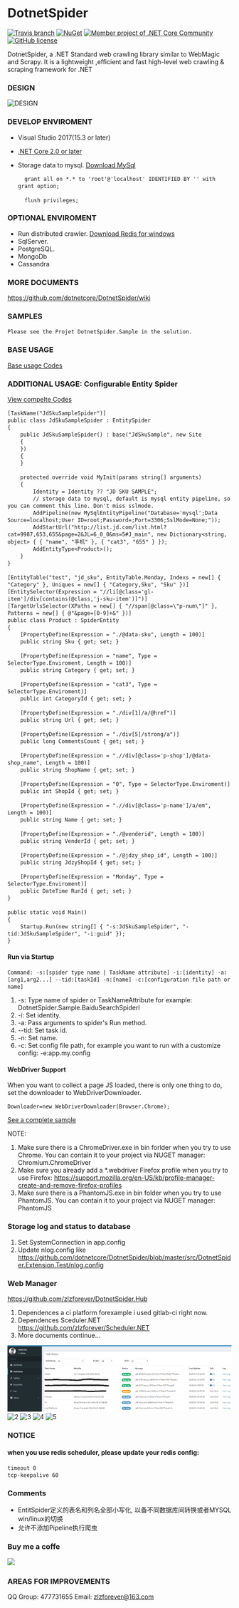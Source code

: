 # DotnetSpider
[![Travis branch](https://travis-ci.org/dotnetcore/DotnetSpider.svg?branch=master)](https://travis-ci.org/dotnetcore/DotnetSpider)
[![NuGet](https://img.shields.io/nuget/v/DotnetSpider.Extension.svg)](https://www.nuget.org/packages/DotnetSpider.Extension)
[![Member project of .NET Core Community](https://img.shields.io/badge/member%20project%20of-NCC-9e20c9.svg)](https://github.com/dotnetcore)
[![GitHub license](https://img.shields.io/aur/license/yaourt.svg)](https://raw.githubusercontent.com/dotnetcore/DotnetSpider/master/LICENSE)

DotnetSpider, a .NET Standard web crawling library similar to WebMagic and Scrapy. It is a lightweight ,efficient and fast high-level web crawling & scraping framework for .NET

### DESIGN

![DESIGN](https://github.com/dotnetcore/DotnetSpider/raw/master/images/DESIGN.jpg)

### DEVELOP ENVIROMENT
- Visual Studio 2017(15.3 or later)
- [.NET Core 2.0 or later](https://www.microsoft.com/net/download/windows)
- Storage data to mysql. [Download MySql](https://dev.mysql.com/downloads/mysql/) 
	
		grant all on *.* to 'root'@'localhost' IDENTIFIED BY '' with grant option;
	
		flush privileges;

### OPTIONAL ENVIROMENT

- Run distributed crawler. [Download Redis for windows](https://github.com/MSOpenTech/redis/releases)
- SqlServer.
- PostgreSQL.
- MongoDb
- Cassandra

### MORE DOCUMENTS

https://github.com/dotnetcore/DotnetSpider/wiki

### SAMPLES

	Please see the Projet DotnetSpider.Sample in the solution.

### BASE USAGE

[Base usage Codes](https://github.com/zlzforever/DotnetSpider/blob/master/src/DotnetSpider.Sample/BaseUsage.cs)

### ADDITIONAL USAGE: Configurable Entity Spider

[View compelte Codes](https://github.com/zlzforever/DotnetSpider/blob/master/src/DotnetSpider.Sample/JdSkuSampleSpider.cs)

	[TaskName("JdSkuSampleSpider")]
	public class JdSkuSampleSpider : EntitySpider
	{
		public JdSkuSampleSpider() : base("JdSkuSample", new Site
		{
		})
		{
		}

		protected override void MyInit(params string[] arguments)
		{
			Identity = Identity ?? "JD SKU SAMPLE";
			// storage data to mysql, default is mysql entity pipeline, so you can comment this line. Don't miss sslmode.
			AddPipeline(new MySqlEntityPipeline("Database='mysql';Data Source=localhost;User ID=root;Password=;Port=3306;SslMode=None;"));
			AddStartUrl("http://list.jd.com/list.html?cat=9987,653,655&page=2&JL=6_0_0&ms=5#J_main", new Dictionary<string, object> { { "name", "手机" }, { "cat3", "655" } });
			AddEntityType<Product>();
		}
	}

	[EntityTable("test", "jd_sku", EntityTable.Monday, Indexs = new[] { "Category" }, Uniques = new[] { "Category,Sku", "Sku" })]
	[EntitySelector(Expression = "//li[@class='gl-item']/div[contains(@class,'j-sku-item')]")]
	[TargetUrlsSelector(XPaths = new[] { "//span[@class=\"p-num\"]" }, Patterns = new[] { @"&page=[0-9]+&" })]
	public class Product : SpiderEntity
	{
		[PropertyDefine(Expression = "./@data-sku", Length = 100)]
		public string Sku { get; set; }

		[PropertyDefine(Expression = "name", Type = SelectorType.Enviroment, Length = 100)]
		public string Category { get; set; }

		[PropertyDefine(Expression = "cat3", Type = SelectorType.Enviroment)]
		public int CategoryId { get; set; }

		[PropertyDefine(Expression = "./div[1]/a/@href")]
		public string Url { get; set; }

		[PropertyDefine(Expression = "./div[5]/strong/a")]
		public long CommentsCount { get; set; }

		[PropertyDefine(Expression = ".//div[@class='p-shop']/@data-shop_name", Length = 100)]
		public string ShopName { get; set; }

		[PropertyDefine(Expression = "0", Type = SelectorType.Enviroment)]
		public int ShopId { get; set; }

		[PropertyDefine(Expression = ".//div[@class='p-name']/a/em", Length = 100)]
		public string Name { get; set; }

		[PropertyDefine(Expression = "./@venderid", Length = 100)]
		public string VenderId { get; set; }

		[PropertyDefine(Expression = "./@jdzy_shop_id", Length = 100)]
		public string JdzyShopId { get; set; }

		[PropertyDefine(Expression = "Monday", Type = SelectorType.Enviroment)]
		public DateTime RunId { get; set; }
	}

	public static void Main()
	{
		Startup.Run(new string[] { "-s:JdSkuSampleSpider", "-tid:JdSkuSampleSpider", "-i:guid" });
	}

#### Run via Startup

	Command: -s:[spider type name | TaskName attribute] -i:[identity] -a:[arg1,arg2...] --tid:[taskId] -n:[name] -c:[configuration file path or name]

1. -s: Type name of spider or TaskNameAttribute for example: DotnetSpider.Sample.BaiduSearchSpiderl
2. -i: Set identity.
3. -a: Pass arguments to spider's Run method.
4. --tid: Set task id.
5. -n: Set name.
6. -c: Set config file path, for example you want to run with a customize config: -e:app.my.config

#### WebDriver Support

When you want to collect a page JS loaded, there is only one thing to do, set the downloader to WebDriverDownloader.

	Downloader=new WebDriverDownloader(Browser.Chrome);

[See a complete sample](https://github.com/zlzforever/DotnetSpider/blob/master/src/DotnetSpider.Sample/JdSkuWebDriverSample.cs)

NOTE:

1. Make sure there is a  ChromeDriver.exe in bin forlder when you try to use Chrome. You can contain it to your project via NUGET manager: Chromium.ChromeDriver
2. Make sure you already add a *.webdriver Firefox profile when you try to use Firefox: https://support.mozilla.org/en-US/kb/profile-manager-create-and-remove-firefox-profiles
3. Make sure there is a PhantomJS.exe in bin folder when you try to use PhantomJS. You can contain it to your project via NUGET manager: PhantomJS

### Storage log and status to database

1. Set SystemConnection in app.config
2. Update nlog.config like https://github.com/dotnetcore/DotnetSpider/blob/master/src/DotnetSpider.Extension.Test/nlog.config


### Web Manager

https://github.com/zlzforever/DotnetSpider.Hub

1. Dependences a ci platform forexample i used gitlab-ci right now.
2. Dependences Sceduler.NET https://github.com/zlzforever/Scheduler.NET 
3. More documents continue...

![1](https://github.com/dotnetcore/DotnetSpider/raw/master/images/1.png)
![2](https://github.com/dotnetcore/DotnetSpider/raw/master/images/2.png)
![3](https://github.com/dotnetcore/DotnetSpider/raw/master/images/3.png)
![4](https://github.com/dotnetcore/DotnetSpider/raw/master/images/4.png)
![5](https://github.com/dotnetcore/DotnetSpider/raw/master/images/5.png)

### NOTICE

#### when you use redis scheduler, please update your redis config: 
	timeout 0 
	tcp-keepalive 60

### Comments

+ EntitSpider定义的表名和列名全部小写化, 以备不同数据库间转换或者MYSQL win/linux的切换
+ 允许不添加Pipeline执行爬虫

### Buy me a coffe

![](https://github.com/zlzforever/DotnetSpiderPictures/raw/master/pay.png)

### AREAS FOR IMPROVEMENTS

QQ Group: 477731655
Email: zlzforever@163.com
